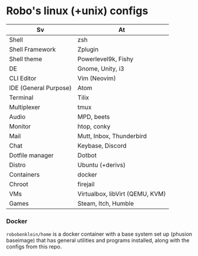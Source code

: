 
# Robo's linux (+unix) configs

| Sv | At |
|-|-|
| Shell | zsh |
| Shell Framework | Zplugin |
| Shell theme | Powerlevel9k, Fishy |
| DE | Gnome, Unity, i3 |
| CLI Editor | Vim (Neovim) |
| IDE (General Purpose) | Atom |
| Terminal | Tilix |
| Multiplexer | tmux |
| Audio | MPD, beets |
| Monitor | htop, conky |
| Mail | Mutt, Inbox, Thunderbird |
| Chat | Keybase, Discord |
| Dotfile manager | Dotbot |
| Distro | Ubuntu (+derivs) |
| Containers | docker |
| Chroot | firejail |
| VMs | Virtualbox, libVirt (QEMU, KVM)  |
| Games | Steam, Itch, Humble |

### Docker

`robobenklein/home` is a docker container with a base system set up (phusion baseimage) that has general utilities and programs installed, along with the configs from this repo.

